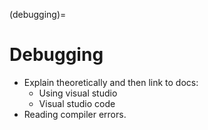 (debugging)=
# Debugging

- Explain theoretically and then link to docs:
  - Using visual studio
  - Visual studio code
- Reading compiler errors.
